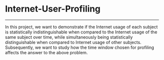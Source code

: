 # Internet-User-Profiling
***

In this project, we want to demonstrate if the Internet usage of
each subject is statistically indistinguishable when compared to the Internet usage of the same
subject over time, while simultaneously being statistically distinguishable when compared to
Internet usage of other subjects. Subsequently, we want to study how the time window chosen for
profiling affects the answer to the above problem.
